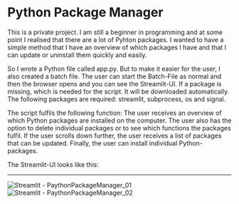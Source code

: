 # Python Package Manager
This is a private project. I am still a beginner in programming and at some point I realised that there are a lot of Pyhton packages. I wanted to have a simple method that I have an overview of which packages I have and that I can update or uninstall them quickly and easily.

So I wrote a Python file called app.py. But to make it easier for the user, I also created a batch file. The user can start the Batch-File as normal and then the browser opens and you can see the Streamlit-UI. If a package is missing, which is needed for the script. It will be downloaded automatically. The following packages are required: streamlit, subprocess, os and signal. 

The script fulfils the following function: The user receives an overview of which Python packages are installed on the computer. The user also has the option to delete individual packages or to see which functions the packages fulfil. If the user scrolls down further, the user receives a list of packages that can be updated. Finally, the user can install individual Python-packages. 

The Streamlit-UI looks like this:

-------------------------------------------------------------------------------------------------
![Streamlit - PaythonPackageManager_01](https://github.com/1o11o1/PythonPackageManager/assets/130406548/b2699678-6c47-4c47-93d4-5aad5cb22f04)
![Streamlit - PaythonPackageManager_02](https://github.com/1o11o1/PythonPackageManager/assets/130406548/7d0f2bb8-815d-4636-b540-fe51088109f2)
